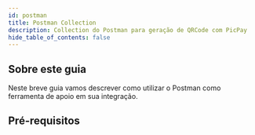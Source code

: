 ```yaml
---
id: postman
title: Postman Collection
description: Collection do Postman para geração de QRCode com PicPay
hide_table_of_contents: false
---
```


## Sobre este guia

Neste breve guia vamos descrever como utilizar o Postman como ferramenta de apoio em sua integração.

## Pré-requisitos
